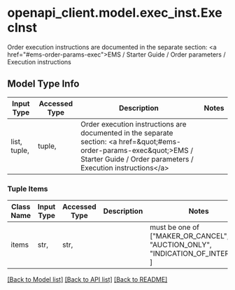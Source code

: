 # openapi_client.model.exec_inst.ExecInst

Order execution instructions are documented in the separate section: <a href=\"#ems-order-params-exec\">EMS / Starter Guide / Order parameters / Execution instructions</a> 

## Model Type Info
Input Type | Accessed Type | Description | Notes
------------ | ------------- | ------------- | -------------
list, tuple,  | tuple,  | Order execution instructions are documented in the separate section: &lt;a href&#x3D;\&quot;#ems-order-params-exec\&quot;&gt;EMS / Starter Guide / Order parameters / Execution instructions&lt;/a&gt;  | 

### Tuple Items
Class Name | Input Type | Accessed Type | Description | Notes
------------- | ------------- | ------------- | ------------- | -------------
items | str,  | str,  |  | must be one of ["MAKER_OR_CANCEL", "AUCTION_ONLY", "INDICATION_OF_INTEREST", ] 

[[Back to Model list]](../../README.md#documentation-for-models) [[Back to API list]](../../README.md#documentation-for-api-endpoints) [[Back to README]](../../README.md)

